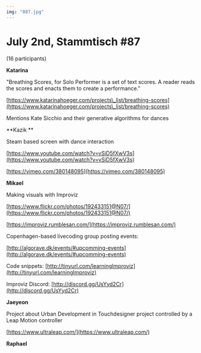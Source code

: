 ```yaml
---
img: "087.jpg"
---
```


# **July 2nd, Stammtisch #87**


(16 participants)



**Katarina**

"Breathing Scores, for Solo Performer is a set of text scores. A reader reads the scores and enacts them to create a performance."

[https://www.katarinahoeger.com/projects\_list/breathing-scores](https://www.katarinahoeger.com/projects\_list/breathing-scores)

Mentions Kate Sicchio and their generative algorithms for dances



**Kazik **

Steam based screen with dance interaction

[https://www.youtube.com/watch?v=vSiD5fXwV3s](https://www.youtube.com/watch?v=vSiD5fXwV3s)

[https://vimeo.com/380148095](https://vimeo.com/380148095)



**Mikael**

Making visuals with Improviz

[https://www.flickr.com/photos/192433151@N07/](https://www.flickr.com/photos/192433151@N07/)

[https://improviz.rumblesan.com/](https://improviz.rumblesan.com/)

Copenhagen-based livecoding group posting events: 

[http://algorave.dk/events/#upcomming-events](http://algorave.dk/events/#upcomming-events)

Code snippets: [http://tinyurl.com/learningImproviz](http://tinyurl.com/learningImproviz)

Improviz Discord: [http://discord.gg/UsYyd2Cr](http://discord.gg/UsYyd2Cr)





**Jaeyeon**

Project about Urban Development in Touchdesigner project controlled by a Leap Motion controller

[https://www.ultraleap.com/](https://www.ultraleap.com/)



**Raphael**


